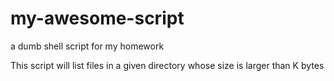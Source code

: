 # my-awesome-script
a dumb shell script for my homework

This script will list files in a given directory whose size is larger than K bytes
